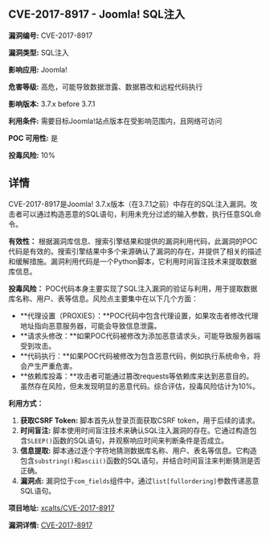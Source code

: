 ## CVE-2017-8917 - Joomla! SQL注入

**漏洞编号:** CVE-2017-8917

**漏洞类型:** SQL注入

**影响应用:** Joomla!

**危害等级:** 高危，可能导致数据泄露、数据篡改和远程代码执行

**影响版本:** 3.7.x before 3.7.1

**利用条件:** 需要目标Joomla!站点版本在受影响范围内，且网络可访问

**POC 可用性:** 是

**投毒风险:** 10%

## 详情

CVE-2017-8917是Joomla! 3.7.x版本（在3.7.1之前）中存在的SQL注入漏洞。攻击者可以通过构造恶意的SQL语句，利用未充分过滤的输入参数，执行任意SQL命令。 

**有效性：**
根据漏洞库信息、搜索引擎结果和提供的漏洞利用代码，此漏洞的POC代码是有效的。搜索引擎结果中多个来源确认了漏洞的存在，并提供了相关的描述和缓解措施。漏洞利用代码是一个Python脚本，它利用时间盲注技术来提取数据库信息。

**投毒风险：**
POC代码本身主要实现了SQL注入漏洞的验证与利用，用于提取数据库名称、用户、表等信息。风险点主要集中在以下几个方面：
* **代理设置（PROXIES）：**POC代码中包含代理设置，如果攻击者修改代理地址指向恶意服务器，可能会导致信息泄露。
* **请求头修改：**如果POC代码被修改为添加恶意请求头，可能导致服务器端受到攻击。
* **代码执行：**如果POC代码被修改为包含恶意代码，例如执行系统命令，将会产生严重危害。
* **依赖库投毒：**攻击者可能通过篡改requests等依赖库来达到恶意目的。
虽然存在风险，但未发现明显的恶意代码。综合评估，投毒风险估计为10%。

**利用方式：**
1.  **获取CSRF Token:** 脚本首先从登录页面获取CSRF token，用于后续的请求。
2.  **时间盲注:** 脚本使用时间盲注技术来确认SQL注入漏洞的存在。它通过构造包含`SLEEP()`函数的SQL语句，并观察响应时间来判断条件是否成立。
3.  **信息提取:** 脚本通过逐个字符地猜测数据库名称、用户、表名等信息。它构造包含`substring()`和`ascii()`函数的SQL语句，并结合时间盲注来判断猜测是否正确。
4.  **漏洞点:** 漏洞位于`com_fields`组件中，通过`list[fullordering]`参数传递恶意SQL语句。

**项目地址:** [xcalts/CVE-2017-8917](https://github.com/xcalts/CVE-2017-8917)

**漏洞详情:** [CVE-2017-8917](https://nvd.nist.gov/vuln/detail/CVE-2017-8917)